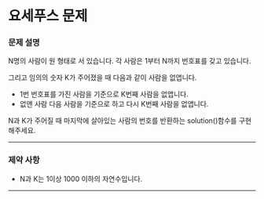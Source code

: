 # 요세푸스 문제

### 문제 설명

N명의 사람이 원 형태로 서 있습니다. 각 사람은 1부터 N까지 번호표를 갖고 있습니다.

그리고 임의의 숫자 K가 주어졌을 때 다음과 같이 사람을 없앱니다.

- 1번 번호표를 가진 사람을 기준으로 K번째 사람을 없앱니다.
- 없앤 사람 다음 사람을 기준으로 하고 다시 K번째 사람을 없앱니다.

N과 K가 주어질 때 마지막에 살아있는 사람의 번호를 반환하는 solution()함수를 구현해주세요.

---

### 제약 사항

- N과 K는 1이상 1000 이하의 자연수입니다.

---